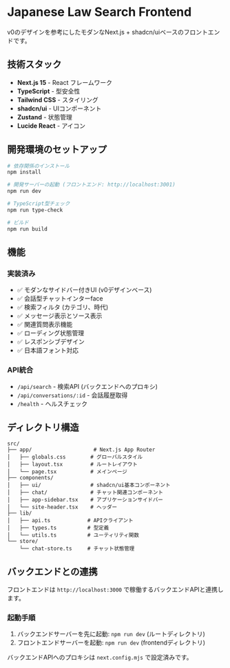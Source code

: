 # Japanese Law Search Frontend

v0のデザインを参考にしたモダンなNext.js + shadcn/uiベースのフロントエンドです。

## 技術スタック

- **Next.js 15** - React フレームワーク
- **TypeScript** - 型安全性
- **Tailwind CSS** - スタイリング
- **shadcn/ui** - UIコンポーネント
- **Zustand** - 状態管理
- **Lucide React** - アイコン

## 開発環境のセットアップ

```bash
# 依存関係のインストール
npm install

# 開発サーバーの起動 (フロントエンド: http://localhost:3001)
npm run dev

# TypeScript型チェック  
npm run type-check

# ビルド
npm run build
```

## 機能

### 実装済み
- ✅ モダンなサイドバー付きUI (v0デザインベース)
- ✅ 会話型チャットインターface
- ✅ 検索フィルタ (カテゴリ、時代)
- ✅ メッセージ表示とソース表示
- ✅ 関連質問表示機能
- ✅ ローディング状態管理
- ✅ レスポンシブデザイン
- ✅ 日本語フォント対応

### API統合
- `/api/search` - 検索API (バックエンドへのプロキシ)
- `/api/conversations/:id` - 会話履歴取得
- `/health` - ヘルスチェック

## ディレクトリ構造

```
src/
├── app/                    # Next.js App Router
│   ├── globals.css        # グローバルスタイル
│   ├── layout.tsx         # ルートレイアウト  
│   └── page.tsx           # メインページ
├── components/
│   ├── ui/                # shadcn/ui基本コンポーネント
│   ├── chat/              # チャット関連コンポーネント
│   ├── app-sidebar.tsx    # アプリケーションサイドバー
│   └── site-header.tsx    # ヘッダー
├── lib/
│   ├── api.ts            # APIクライアント
│   ├── types.ts          # 型定義
│   └── utils.ts          # ユーティリティ関数
└── store/
    └── chat-store.ts     # チャット状態管理
```

## バックエンドとの連携

フロントエンドは `http://localhost:3000` で稼働するバックエンドAPIと連携します。

### 起動手順
1. バックエンドサーバーを先に起動: `npm run dev` (ルートディレクトリ)
2. フロントエンドサーバーを起動: `npm run dev` (frontendディレクトリ)

バックエンドAPIへのプロキシは `next.config.mjs` で設定済みです。